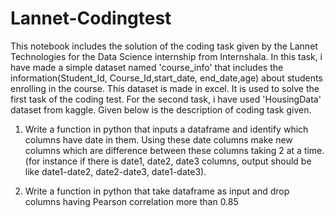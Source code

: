 # Lannet-Codingtest
This notebook includes the solution of the coding task given by the Lannet Technologies for the Data Science internship from Internshala.
In this task, i have made a simple dataset named 'course_info' that includes the information(Student_Id, Course_Id,start_date, end_date,age) about students enrolling in the course. This dataset is made in excel. It is used to solve the first task of the coding test. For the second task, i have used 'HousingData' dataset from kaggle.
Given below is the description of coding task given.

1) Write a function in python that inputs a dataframe and identify which columns have date in them. Using these date columns make new columns which are difference between these columns taking 2 at a time. (for instance if there is date1, date2, date3 columns, output should be like date1-date2, date2-date3, date1-date3).

2) Write a function in python that take dataframe as input and drop columns having Pearson correlation more than 0.85

